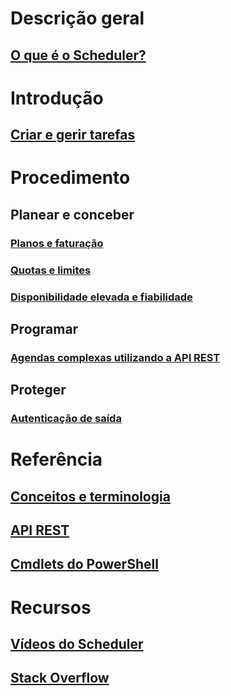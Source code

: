 

# Descrição geral
## [O que é o Scheduler?](scheduler-intro.md)

# Introdução
## [Criar e gerir tarefas](scheduler-get-started-portal.md)

# Procedimento
## Planear e conceber
### [Planos e faturação](scheduler-plans-billing.md)
### [Quotas e limites](scheduler-limits-defaults-errors.md)
### [Disponibilidade elevada e fiabilidade](scheduler-high-availability-reliability.md)

## Programar
### [Agendas complexas utilizando a API REST](scheduler-advanced-complexity.md)

## Proteger
### [Autenticação de saída](scheduler-outbound-authentication.md)

# Referência
## [Conceitos e terminologia](scheduler-concepts-terms.md)
## [API REST](https://msdn.microsoft.com/library/azure/mt629143)
## [Cmdlets do PowerShell](scheduler-powershell-reference.md)

# Recursos
## [Vídeos do Scheduler](https://azure.microsoft.com/documentation/videos/index/?services=scheduler)
## [Stack Overflow](http://stackoverflow.com/questions/tagged/azure-scheduler)


<!--HONumber=Nov16_HO2-->


